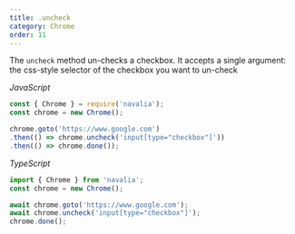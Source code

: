 ```yaml
---
title: .uncheck
category: Chrome
order: 11
---
```


The `uncheck` method un-checks a checkbox. It accepts a single argument: the css-style selector of the checkbox you want to un-check

*JavaScript*
```js
const { Chrome } = require('navalia');
const chrome = new Chrome();

chrome.goto('https://www.google.com')
.then(() => chrome.uncheck('input[type="checkbox"]'))
.then(() => chrome.done());
```

*TypeScript*
```ts
import { Chrome } from 'navalia';
const chrome = new Chrome();

await chrome.goto('https://www.google.com');
await chrome.uncheck('input[type="checkbox"]');
chrome.done();
```
